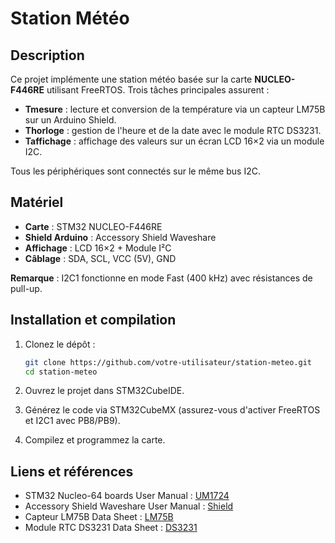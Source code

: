# Station Météo

## Description

Ce projet implémente une station météo basée sur la carte **NUCLEO-F446RE** utilisant FreeRTOS. Trois tâches principales assurent :

* **Tmesure** : lecture et conversion de la température via un capteur LM75B sur un Arduino Shield.
* **Thorloge** : gestion de l'heure et de la date avec le module RTC DS3231.
* **Taffichage** : affichage des valeurs sur un écran LCD 16×2 via un module I2C.

Tous les périphériques sont connectés sur le même bus I2C.

## Matériel

* **Carte** : STM32 NUCLEO-F446RE
* **Shield Arduino** : Accessory Shield Waveshare
* **Affichage** : LCD 16×2 + Module I²C
* **Câblage** : SDA, SCL, VCC (5V), GND

**Remarque** : I2C1 fonctionne en mode Fast (400 kHz) avec résistances de pull-up.

## Installation et compilation

1. Clonez le dépôt :

   ```bash
   git clone https://github.com/votre-utilisateur/station-meteo.git
   cd station-meteo
   ```
2. Ouvrez le projet dans STM32CubeIDE.
3. Générez le code via STM32CubeMX (assurez-vous d'activer FreeRTOS et I2C1 avec PB8/PB9).
4. Compilez et programmez la carte.

## Liens et références

* STM32 Nucleo-64 boards User Manual : [UM1724](https://www.st.com/resource/en/user_manual/um1724-stm32-nucleo64-boards-mb1136-stmicroelectronics.pdf)
* Accessory Shield Waveshare User Manual : [Shield](https://www.waveshare.com/w/upload/7/76/Accessory-Shield-UserManual.pdf)
* Capteur LM75B Data Sheet : [LM75B](https://www.mouser.com/ds/2/302/LM75B-89456.pdf)
* Module RTC DS3231 Data Sheet : [DS3231](https://www.analog.com/media/en/technical-documentation/data-sheets/ds3231.pdf)
